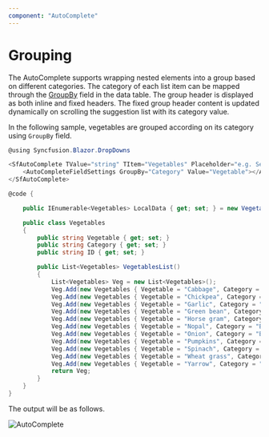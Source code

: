 ```yaml
---
component: "AutoComplete"
---
```


# Grouping

The AutoComplete supports wrapping nested elements into a group based on different categories. The
category of each list item can be mapped through the
[GroupBy](https://help.syncfusion.com/cr/blazor/Syncfusion.Blazor.DropDowns.AutoCompleteFieldSettings.html#Syncfusion_Blazor_DropDowns_AutoCompleteFieldSettings_GroupBy) field in the data table. The group
header is displayed as both inline and fixed headers. The fixed group header content
is updated dynamically on scrolling the suggestion list with its category value.

In the following sample, vegetables are grouped according on its category using `GroupBy` field.

```csharp
@using Syncfusion.Blazor.DropDowns

<SfAutoComplete TValue="string" TItem="Vegetables" Placeholder="e.g. Select a vegetable" DataSource="@LocalData">
    <AutoCompleteFieldSettings GroupBy="Category" Value="Vegetable"></AutoCompleteFieldSettings>
</SfAutoComplete>

@code {

    public IEnumerable<Vegetables> LocalData { get; set; } = new Vegetables().VegetablesList();

    public class Vegetables
    {
        public string Vegetable { get; set; }
        public string Category { get; set; }
        public string ID { get; set; }

        public List<Vegetables> VegetablesList()
        {
            List<Vegetables> Veg = new List<Vegetables>();
            Veg.Add(new Vegetables { Vegetable = "Cabbage", Category = "Leafy and Salad", ID = "item1" });
            Veg.Add(new Vegetables { Vegetable = "Chickpea", Category = "Beans", ID = "item2" });
            Veg.Add(new Vegetables { Vegetable = "Garlic", Category = "Bulb and Stem", ID = "item3" });
            Veg.Add(new Vegetables { Vegetable = "Green bean", Category = "Beans", ID = "item4" });
            Veg.Add(new Vegetables { Vegetable = "Horse gram", Category = "Beans", ID = "item5" });
            Veg.Add(new Vegetables { Vegetable = "Nopal", Category = "Bulb and Stem", ID = "item6" });
            Veg.Add(new Vegetables { Vegetable = "Onion", Category = "Bulb and Stem", ID = "item7" });
            Veg.Add(new Vegetables { Vegetable = "Pumpkins", Category = "Leafy and Salad", ID = "item8" });
            Veg.Add(new Vegetables { Vegetable = "Spinach", Category = "Leafy and Salad", ID = "item9" });
            Veg.Add(new Vegetables { Vegetable = "Wheat grass", Category = "Leafy and Salad", ID = "item10" });
            Veg.Add(new Vegetables { Vegetable = "Yarrow", Category = "Leafy and Salad", ID = "item11" });
            return Veg;
        }
    }
}
```

The output will be as follows.

![AutoComplete](./images/grouping.png)
